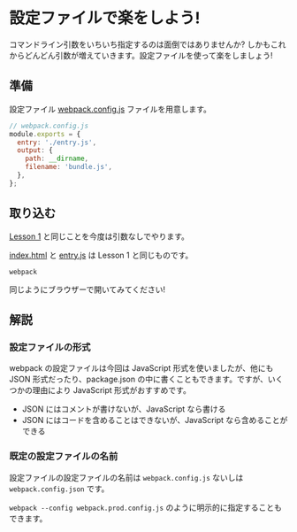 # 設定ファイルで楽をしよう!
コマンドライン引数をいちいち指定するのは面倒ではありませんか? しかもこれからどんどん引数が増えていきます。設定ファイルを使って楽をしましょう!

## 準備
設定ファイル [webpack.config.js](./webpack.config.js) ファイルを用意します。

```javascript
// webpack.config.js
module.exports = {
  entry: './entry.js',
  output: {
    path: __dirname,
    filename: 'bundle.js',
  },
};
```

## 取り込む
[Lesson 1](../lesson1) と同じことを今度は引数なしでやります。

[index.html](./index.html) と [entry.js](./entry.js) は Lesson 1 と同じものです。

```
webpack
```

同じようにブラウザーで開いてみてください!


## 解説
### 設定ファイルの形式
webpack の設定ファイルは今回は JavaScript 形式を使いましたが、他にも JSON 形式だったり、package.json の中に書くこともできます。ですが、いくつかの理由により JavaScript 形式がおすすめです。

* JSON にはコメントが書けないが、JavaScript なら書ける
* JSON にはコードを含めることはできないが、JavaScript なら含めることができる


### 既定の設定ファイルの名前
設定ファイルの設定ファイルの名前は `webpack.config.js` ないしは `webpack.config.json` です。

`webpack --config webpack.prod.config.js` のように明示的に指定することもできます。
